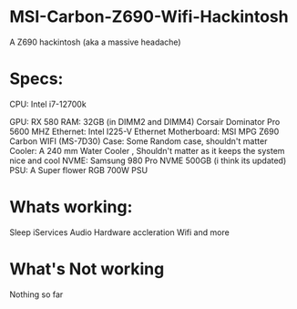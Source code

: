 # MSI-Carbon-Z690-Wifi-Hackintosh
A Z690 hackintosh (aka a massive headache)

# Specs:
CPU: Intel i7-12700k

GPU: RX 580
RAM: 32GB (in DIMM2 and DIMM4) Corsair Dominator Pro 5600 MHZ
Ethernet: Intel I225-V Ethernet
Motherboard: MSI MPG Z690 Carbon WIFI (MS-7D30)
Case: Some Random case, shouldn't matter
Cooler: A 240 mm Water Cooler , Shouldn't matter as it keeps the system nice and cool
NVME: Samsung 980 Pro NVME 500GB (i think its updated)
PSU: A Super flower RGB 700W PSU

# Whats working:
Sleep
iServices
Audio
Hardware accleration
Wifi
and more

# What's Not working
Nothing so far
